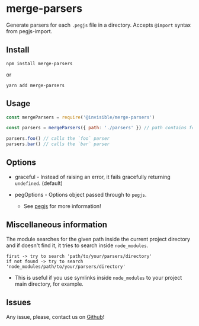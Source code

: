 # merge-parsers

Generate parsers for each `.pegjs` file in a directory. Accepts `@import` syntax from pegjs-import.

## Install

`npm install merge-parsers`

or

`yarn add merge-parsers`

## Usage
```js
const mergeParsers = require('@invisible/merge-parsers')

const parsers = mergeParsers({ path: './parsers' }) // path contains foo.pegjs and bar.pegjs

parsers.foo() // calls the `foo` parser
parsers.bar() // calls the `bar` parser
```

## Options

- graceful - Instead of raising an error, it fails gracefully returning `undefined`. (default)

- pegOptions - Options object passed through to `pegjs`.

    * See [pegjs](https://github.com/pegjs/pegjs) for more information!

## Miscellaneous information

The module searches for the given path inside the current project directory and if doesn't find it, it tries to search inside `node_modules`.
```
first -> try to search 'path/to/your/parsers/directory'
if not found -> try to search 'node_modules/path/to/your/parsers/directory'
```
- This is useful if you use symlinks inside `node_modules` to your project main directory, for example.

## Issues

Any issue, please, contact us on [Github](https://github.com/invisible-tech/merge-parsers/issues)!
